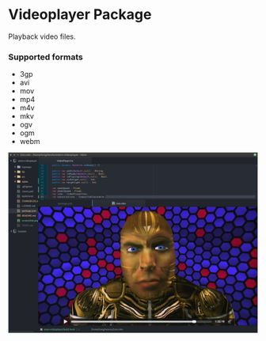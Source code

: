
# Videoplayer Package

Playback video files.

### Supported formats
* 3gp
* avi
* mov
* mp4
* m4v
* mkv
* ogv
* ogm
* webm

![Screenshot](screenshot.png)
